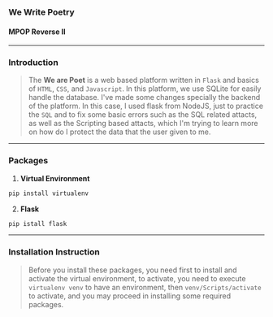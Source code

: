 ### We Write Poetry
#### MPOP Reverse II

---
### Introduction
> The **We are Poet** is a web based platform written in `Flask` and basics of `HTML`, `CSS`, and `Javascript`. In this platform, we use SQLite for easily handle the database. I've made some changes specially the backend of the platform. In this case, I used flask from NodeJS, just to practice the `SQL` and to fix some basic errors such as the SQL related attacts, as well as the Scripting based attacts, which I'm trying to learn more on how do I protect the data that the user given to me.

---
### Packages
1. **Virtual Environment**
```Bash
pip install virtualenv
```

2. **Flask**
```Bash
pip istall flask
```

---
### Installation Instruction
> Before you install these packages, you need first to install and activate the virtual environment, to activate, you need to execute `virtualenv venv` to have an environment, then `venv/Scripts/activate` to activate, and you may proceed in installing some required packages.